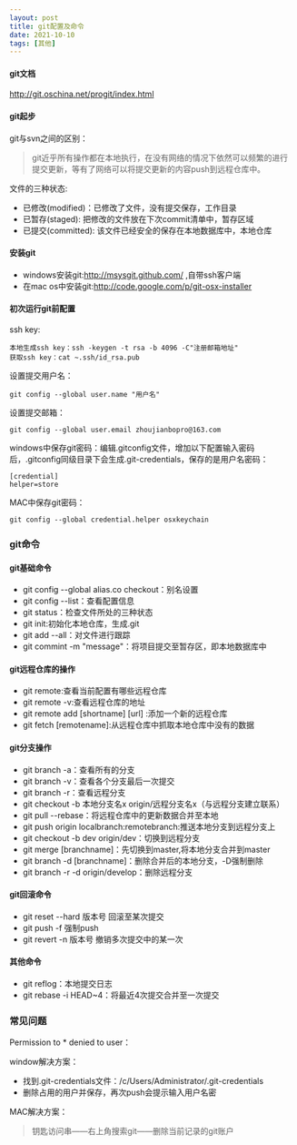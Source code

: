 ```yaml
---
layout: post
title: git配置及命令
date: 2021-10-10
tags: [其他]
---
```


#### git文档
http://git.oschina.net/progit/index.html

#### git起步
git与svn之间的区别：
> git近乎所有操作都在本地执行，在没有网络的情况下依然可以频繁的进行提交更新，等有了网络可以将提交更新的内容push到远程仓库中。

文件的三种状态:

- 已修改(modified)：已修改了文件，没有提交保存，工作目录
- 已暂存(staged): 把修改的文件放在下次commit清单中，暂存区域
- 已提交(committed): 该文件已经安全的保存在本地数据库中，本地仓库

#### 安装git

- windows安装git:http://msysgit.github.com/ ,自带ssh客户端
- 在mac os中安装git:http://code.google.com/p/git-osx-installer

#### 初次运行git前配置

ssh key:

```$xslt
本地生成ssh key：ssh -keygen -t rsa -b 4096 -C"注册邮箱地址"
获取ssh key：cat ~.ssh/id_rsa.pub
```

设置提交用户名：
```$xslt
git config --global user.name "用户名"
```

设置提交邮箱：
```$xslt
git config --global user.email zhoujianbopro@163.com 
```

windows中保存git密码：编辑.gitconfig文件，增加以下配置输入密码后，.gitconfig同级目录下会生成.git-credentials，保存的是用户名密码：
```$xslt
[credential]
helper=store

```

MAC中保存git密码：
```$xslt
git config --global credential.helper osxkeychain
```

### git命令

#### git基础命令
- git config --global alias.co checkout：别名设置
- git config --list：查看配置信息
- git status：检查文件所处的三种状态
- git init:初始化本地仓库，生成.git
- git add --all：对文件进行跟踪
- git commint -m "message"：将项目提交至暂存区，即本地数据库中

#### git远程仓库的操作
- git remote:查看当前配置有哪些远程仓库
- git remote -v:查看远程仓库的地址
- git remote add [shortname] [url] :添加一个新的远程仓库
- git fetch [remotename]:从远程仓库中抓取本地仓库中没有的数据

#### git分支操作
- git branch -a：查看所有的分支
- git branch -v：查看各个分支最后一次提交
- git branch -r：查看远程分支
- git checkout -b 本地分支名x origin/远程分支名x（与远程分支建立联系）
- git pull --rebase：将远程仓库中的更新数据合并至本地
- git push origin localbranch:remotebranch:推送本地分支到远程分支上
- git checkout -b dev origin/dev：切换到远程分支
- git merge [branchname]：先切换到master,将本地分支合并到master
- git branch -d [branchname]：删除合并后的本地分支，-D强制删除
- git branch -r -d origin/develop：删除远程分支

#### git回滚命令
- git reset --hard 版本号   回滚至某次提交
- git push -f 强制push
- git revert -n 版本号      撤销多次提交中的某一次

#### 其他命令
- git reflog：本地提交日志
- git rebase -i HEAD~4：将最近4次提交合并至一次提交

### 常见问题

Permission to * denied to user：

window解决方案：
- 找到.git-credentials文件：/c/Users/Administrator/.git-credentials
- 删除占用的用户并保存，再次push会提示输入用户名密

MAC解决方案：
> 钥匙访问串——右上角搜索git——删除当前记录的git账户




